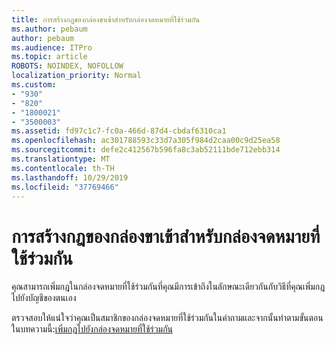 ```yaml
---
title: การสร้างกฎของกล่องขาเข้าสำหรับกล่องจดหมายที่ใช้ร่วมกัน
ms.author: pebaum
author: pebaum
ms.audience: ITPro
ms.topic: article
ROBOTS: NOINDEX, NOFOLLOW
localization_priority: Normal
ms.custom:
- "930"
- "820"
- "1800021"
- "3500003"
ms.assetid: fd97c1c7-fc0a-466d-87d4-cbdaf6310ca1
ms.openlocfilehash: ac301788593c33d7a305f984d2caa00c9d25ea58
ms.sourcegitcommit: defe2c412567b596fa8c3ab52111bde712ebb314
ms.translationtype: MT
ms.contentlocale: th-TH
ms.lasthandoff: 10/29/2019
ms.locfileid: "37769466"
---
```

# <a name="creating-inbox-rules-for-shared-mailboxes"></a>การสร้างกฎของกล่องขาเข้าสำหรับกล่องจดหมายที่ใช้ร่วมกัน

คุณสามารถเพิ่มกฎในกล่องจดหมายที่ใช้ร่วมกันที่คุณมีการเข้าถึงในลักษณะเดียวกันกับวิธีที่คุณเพิ่มกฎไปยังบัญชีของตนเอง
  
ตรวจสอบให้แน่ใจว่าคุณเป็นสมาชิกของกล่องจดหมายที่ใช้ร่วมกันในคำถามและจากนั้นทำตามขั้นตอนในบทความนี้:[เพิ่มกฎไปยังกล่องจดหมายที่ใช้ร่วมกัน](https://support.office.com/article/b0963400-2a51-4c64-afc7-b816d737d164)
  